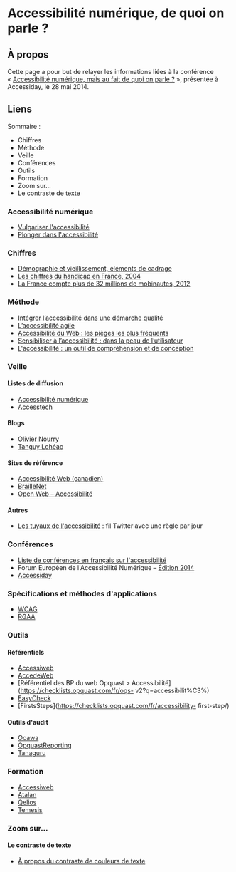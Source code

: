 Accessibilité numérique, de quoi on parle ?
===================================

## À propos

Cette page a pour but de relayer les informations liées à la conférence «&nbsp;[Accessibilité numérique, mais au fait de quoi on parle ?](http://fr.slideshare.net/DelphineMalassingne/accessibilit-numrique-mais-au-fait-de-quoi-on-parle-accessiday-mai-2014-caen-france)&nbsp;», présentée à Accessiday, le 28 mai 2014.


## Liens
Sommaire : 
* Chiffres
* Méthode
* Veille
* Conférences
* Outils
* Formation
* Zoom sur…
 * Le contraste de texte

### Accessibilité numérique 

* [Vulgariser l'accessibilité](http://blog.temesis.com/post/2006/10/31/193-vulgariser-l-accessibilite)
* [Plonger dans l'accessibilité](http://www.la-grange.net/accessibilite/)

### Chiffres

* [Démographie et vieillissement, éléments de cadrage](http://www.slideshare.net/slidesharefing/g-delcroix)
* [Les chiffres du handicap en France, 2004](http://www.webaccessibilite.fr/les-chiffres-du-handicap-en-France-2009-08-17.php)
* [La France compte plus de 32 millions de mobinautes, 2012](http://www.proximamobile.fr/article/la-france-compte-plus-de-32-millions-de-mobinautes)


### Méthode
* [Intégrer l’accessibilité dans une démarche qualité](http://articles.nissone.com/2011/04/integrer-accessibilite-dans-demarche-qualite-resume/)
* [L’accessibilité agile](http://openweb.eu.org/articles/accessibilite_agile)
* [Accessibilité du Web : les pièges les plus fréquents](http://openweb.eu.org/articles/planifier_accessibilite)
* [Sensibiliser à l’accessibilité : dans la peau de l’utilisateur](http://accessiblog.fr/2014/05/sensibiliser-accessibilite-dans-la-peau-utilisateur/)
* [L'accessibilité : un outil de compréhension et de conception](http://blog.temesis.com/post/2014/05/12/L-accessibilite-un-outil-de-comprehension-du-Web)

### Veille

#### Listes de diffusion
* [Accessibilité numérique](http://list.accessiweb.org/mailman/listinfo/accessibilite-numerique_list.accessiweb.org)
* [Accesstech](http://listes.rezo.net/mailman/listinfo/accesstech)

#### Blogs
* [Olivier Nourry](http://accessiblog.fr/)
* [Tanguy Lohéac](http://www.tanguy-loheac.com/blog/)

#### Sites de référence
* [Accessibilité Web (canadien)](http://accessibiliteweb.com/blogue/)
* [BrailleNet](http://www.braillenet.org/)
* [Open Web – Accessibilité](http://openweb.eu.org/accessibilite)

#### Autres
* [Les tuyaux de l'accessibilité](http://tuyauxa11y.info/) : fil Twitter avec une règle par jour

### Conférences
* [Liste de conférences en français sur l'accessibilité](http://lanyrd.com/guides/web-accessibility-conferences-in-french/)
* Forum Européen de l'Accessibilité Numérique – [Édition 2014](http://inova.snv.jussieu.fr/evenements/colloques/colloques/82_index_fr.html)
* [Accessiday](http://www.accessiday.fr/)

### Spécifications et méthodes d'applications
* [WCAG](http://www.w3.org/Translations/WCAG20-fr/)
* [RGAA](https://references.modernisation.gouv.fr/rgaa-accessibilite)

### Outils
#### Référentiels
* [Accessiweb](http://www.accessiweb.org/)
* [AccedeWeb](http://accede-web.com/fr/)
* [Référentiel des BP du web Opquast > Accessibilité](https://checklists.opquast.com/fr/oqs- v2?q=accessibilit%C3%)
* [EasyCheck](http://www.w3.org/WAI/eval/preliminary)
* [FirstsSteps](https://checklists.opquast.com/fr/accessibility- first-step/)

#### Outils d'audit
* [Ocawa](http://www.ocawa.com/)
* [OpquastReporting](https://reporting.opquast.com/fr/)
* [Tanaguru](http://www.tanaguru.com/)

### Formation
* [Accessiweb](http://www.accessiweb.org/index.php/Formations.html)
* [Atalan](http://www.atalan.fr/fr/formation_accessibilite_web/)
* [Qelios](http://www.qelios.net/formation.htm)
* [Temesis](http://temesis.com/formation/)

### Zoom sur…

#### Le contraste de texte
* [À propos du contraste de couleurs de texte](http://www.ekino.com/a-propos-du-contraste-de-couleurs-de-texte)
